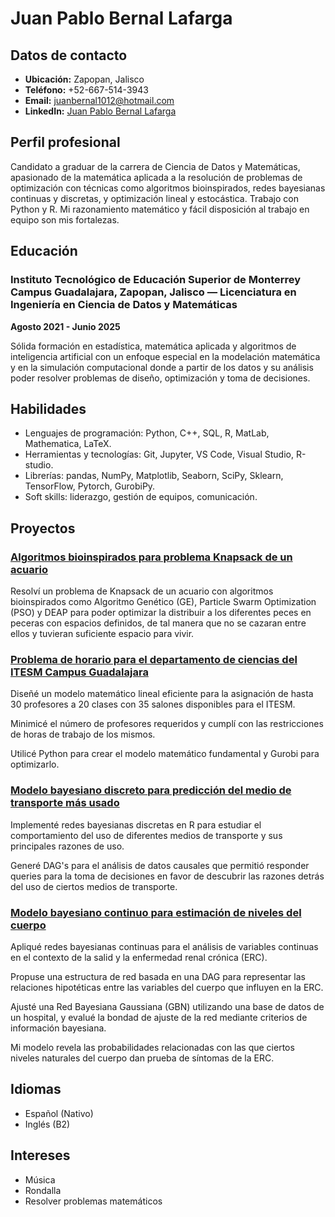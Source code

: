 # Juan Pablo Bernal Lafarga

## Datos de contacto
- **Ubicación:** Zapopan, Jalisco
- **Teléfono:** +52-667-514-3943
- **Email:** juanbernal1012@hotmail.com
- **LinkedIn:** [Juan Pablo Bernal Lafarga](www.linkedin.com/in/juan-pablo-bernal-lafarga-7b9942232)

## Perfil profesional
Candidato a graduar de la carrera de Ciencia de Datos y Matemáticas, apasionado de la matemática aplicada a la resolución de problemas de optimización con técnicas como algoritmos bioinspirados, redes bayesianas continuas y discretas, y optimización lineal y estocástica. Trabajo con Python y R.
Mi razonamiento matemático y fácil disposición al trabajo en equipo son mis fortalezas.

## Educación
### Instituto Tecnológico de Educación Superior de Monterrey Campus Guadalajara, Zapopan, Jalisco — Licenciatura en Ingeniería en Ciencia de Datos y Matemáticas
**Agosto 2021 - Junio 2025**

Sólida formación en estadística, matemática aplicada y algoritmos de inteligencia artificial con un enfoque especial en la modelación matemática y en la simulación computacional donde a partir de los datos y su análisis poder resolver problemas de diseño, optimización y toma de decisiones.

## Habilidades
- Lenguajes de programación: Python, C++, SQL, R, MatLab, Mathematica, LaTeX.
- Herramientas y tecnologías: Git, Jupyter, VS Code, Visual Studio, R-studio.
- Librerías: pandas, NumPy, Matplotlib, Seaborn, SciPy, Sklearn, TensorFlow, Pytorch, GurobiPy.
- Soft skills: liderazgo, gestión de equipos, comunicación.

## Proyectos
### [Algoritmos bioinspirados para problema Knapsack de un acuario](https://github.com/JPBL101203/Portafolio-Optimizacion/blob/2591f1b86d274b5f1fcdcde6e99f7f701fc16277/Knapsack_Aquarium.ipynb)
Resolví un problema de Knapsack de un acuario con algoritmos bioinspirados como Algoritmo Genético (GE), Particle Swarm Optimization (PSO) y DEAP para poder optimizar la distribuir a los diferentes peces en peceras con espacios definidos, de tal manera que no se cazaran entre ellos y tuvieran suficiente espacio para vivir.
### [Problema de horario para el departamento de ciencias del ITESM Campus Guadalajara](https://github.com/JPBL101203/Portafolio-Optimizacion/blob/e777ea55e371be4a38440bb1acef54c92abc5761/Scheduling_Science_deparment.ipynb)
Diseñé un modelo matemático lineal eficiente para la asignación de hasta 30 profesores a 20 clases con 35 salones disponibles para el ITESM.

Minimicé el número de profesores requeridos y cumplí con las restricciones de horas de trabajo de los mismos.

Utilicé Python para crear el modelo matemático fundamental y Gurobi para optimizarlo.
### [Modelo bayesiano discreto para predicción del medio de transporte más usado](https://github.com/JPBL101203/Portafolio-Optimizacion/blob/e777ea55e371be4a38440bb1acef54c92abc5761/Transporte_Preferido_Car.Rmd)
Implementé redes bayesianas discretas en R para estudiar el comportamiento del uso de diferentes medios de transporte y sus principales razones de uso.

Generé DAG's para el análisis de datos causales que permitió responder queries para la toma de decisiones en favor de descubrir las razones detrás del uso de ciertos medios de transporte.
### [Modelo bayesiano continuo para estimación de niveles del cuerpo](https://github.com/JPBL101203/Portafolio-Optimizacion/blob/e777ea55e371be4a38440bb1acef54c92abc5761/Predic_NivelesCuerpo.Rmd)
Apliqué redes bayesianas continuas para el análisis de variables continuas en el contexto de la salid y la enfermedad renal crónica (ERC).

Propuse una estructura de red basada en una DAG para representar las relaciones hipotéticas entre las variables del cuerpo que influyen en la ERC.

Ajusté una Red Bayesiana Gaussiana (GBN) utilizando una base de datos de un hospital, y evalué la bondad de ajuste de la red mediante criterios de información bayesiana.

Mi modelo revela las probabilidades relacionadas con las que ciertos niveles naturales del cuerpo dan prueba de síntomas de la ERC.

## Idiomas
- Español (Nativo)
- Inglés (B2)

## Intereses
- Música
- Rondalla
- Resolver problemas matemáticos
